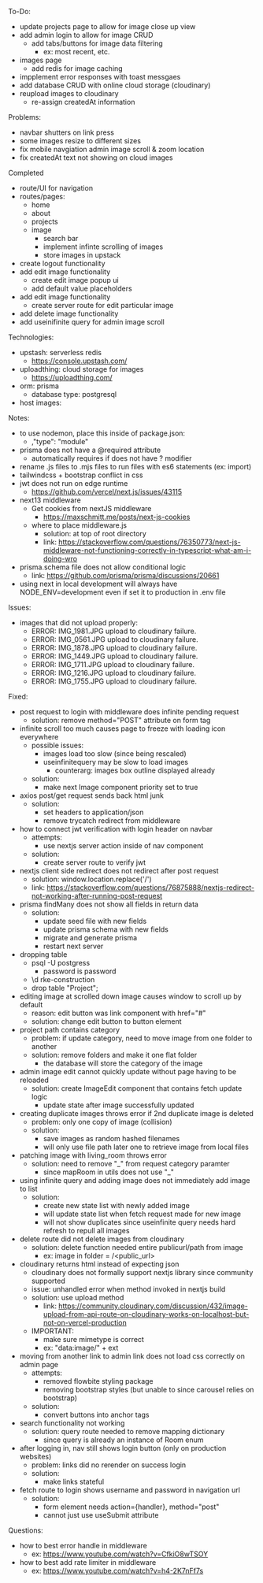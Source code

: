 To-Do:
- update projects page to allow for image close up view
- add admin login to allow for image CRUD 
    - add tabs/buttons for image data filtering
        - ex: most recent, etc.
- images page
    - add redis for image caching
- impplement error responses with toast messgaes
- add database CRUD with online cloud storage (cloudinary)
- reupload images to cloudinary
    - re-assign createdAt information

Problems:
- navbar shutters on link press
- some images resize to different sizes
- fix mobile navgiation admin image scroll & zoom location
- fix createdAt text not showing on cloud images 


Completed 
- route/UI for navigation
- routes/pages:
    - home
    - about
    - projects
    - image
        - search bar
        - implement infinte scrolling of images 
        - store images in upstack
- create logout functionality 
- add edit image functionality
    - create edit image popup ui
    - add default value placeholders
- add edit image functionality
    - create server route for edit particular image
- add delete image functionality
- add useinifinite query for admin image scroll


Technologies:
- upstash: serverless redis
    - https://console.upstash.com/
- uploadthing: cloud storage for images
    - https://uploadthing.com/
- orm: prisma
    - database type: postgresql
- host images:

Notes:
- to use nodemon, place this inside of package.json: 
    - ,"type": "module"
- prisma does not have a @required attribute
    - automatically requires if does not have ? modifier
- rename .js files to .mjs files to run files with es6 statements (ex: import)
- tailwindcss + bootstrap conflict in css 
- jwt does not run on edge runtime
    - https://github.com/vercel/next.js/issues/43115
- next13 middleware 
    - Get cookies from nextJS middleware
        - https://maxschmitt.me/posts/next-js-cookies
    - where to place middleware.js
        - solution: at top of root directory
        - link: https://stackoverflow.com/questions/76350773/next-js-middleware-not-functioning-correctly-in-typescript-what-am-i-doing-wro
- prisma.schema file does not allow conditional logic
    - link: https://github.com/prisma/prisma/discussions/20661
- using next in local development will always have NODE_ENV=development even if set it to production in .env file 

Issues:
- images that did not upload properly:
    - ERROR: IMG_1981.JPG upload to cloudinary failure.
    - ERROR: IMG_0561.JPG upload to cloudinary failure.
    - ERROR: IMG_1878.JPG upload to cloudinary failure.
    - ERROR: IMG_1449.JPG upload to cloudinary failure.
    - ERROR: IMG_1711.JPG upload to cloudinary failure.
    - ERROR: IMG_1216.JPG upload to cloudinary failure.
    - ERROR: IMG_1755.JPG upload to cloudinary failure.


Fixed:
- post request to login with middleware does infinite pending request
    - solution: remove method="POST" attribute on form tag
- infinite scroll too much causes page to freeze with loading icon everywhere
    - possible issues:
        - images load too slow (since being rescaled)
        - useinfinitequery may be slow to load images
            - counterarg: images box outline displayed already 
    - solution:
        - make next Image component priority set to true
- axios post/get request sends back html junk  
    - solution: 
        - set headers to application/json
        - remove trycatch redirect from middleware 
- how to connect jwt verification with login header on navbar
    - attempts:
        - use nextjs server action inside of nav component
    - solution:
        - create server route to verify jwt
- nextjs client side redirect does not redirect after post request
    - solution: window.location.replace('/')
    - link: https://stackoverflow.com/questions/76875888/nextjs-redirect-not-working-after-running-post-request
- prisma findMany does not show all fields in return data
    - solution:
        - update seed file with new fields
        - update prisma schema with new fields
        - migrate and generate prisma
        - restart next server
- dropping table 
    - psql -U postgress 
        - password is password
    - \d rke-construction 
    - drop table "Project";
- editing image at scrolled down image causes window to scroll up by default 
    - reason: edit button was link component with href="#"
    - solution: change edit button to button element
- project path contains category
    - problem: if update category, need to move image from one folder to another
    - solution: remove folders and make it one flat folder
        - the database will store the category of the image
- admin image edit cannot quickly update without page having to be reloaded
    - solution: create ImageEdit component that contains fetch update logic
        - update state after image successfully updated
- creating duplicate images throws error if 2nd duplicate image is deleted 
    - problem: only one copy of image (collision)
    - solution: 
        - save images as random hashed filenames
        - will only use file path later one to retrieve image from local files 
- patching image with living_room throws error
    - solution: need to remove "_" from request category paramter 
        - since mapRoom in utils does not use "_"
- using infinite query and adding image does not immediately add image to list
    - solution:
        - create new state list with newly added image 
        - will update state list when fetch request made for new image
        - will not show duplicates since useinfinite query needs hard refresh to repull all images 
- delete route did not delete images from cloudinary
    - solution: delete function needed entire publicurl/path from image
        - ex: image in folder = <folder>/<public_url>
- cloudinary returns html instead of expecting json
    - cloudinary does not formally support nextjs library since community supported  
    - issue: unhandled error when method invoked in nextjs build
    - solution: use upload method 
        - link: https://community.cloudinary.com/discussion/432/image-upload-from-api-route-on-cloudinary-works-on-localhost-but-not-on-vercel-production
    - IMPORTANT:
        - make sure mimetype is correct
        - ex: "data:image/" + ext
- moving from another link to admin link does not load css correctly on admin page
    - attempts:
        - removed flowbite styling package
        - removing bootstrap styles (but unable to since carousel relies on bootstrap)
    - solution:
        - convert buttons into anchor tags
- search functionality not working
    - solution: query route needed to remove mapping dictionary 
        - since query is already an instance of Room enum
- after logging in, nav still shows login button (only on production websites)
    - problem: links did no rerender on success login
    - solution:
        - make links stateful
- fetch route to login shows username and password in navigation url
    - solution: 
        - form element needs action={handler}, method="post"
        - cannot just use useSubmit attribute

Questions:
- how to best error handle in middleware 
    - ex: https://www.youtube.com/watch?v=CfkiO8wTSOY
- how to best add rate limiter in middleware   
    - ex: https://www.youtube.com/watch?v=h4-2K7nFf7s